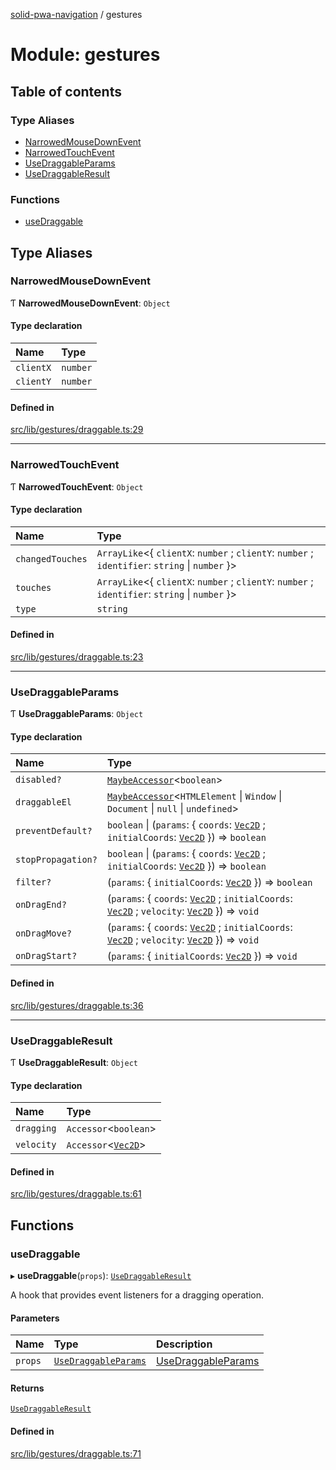 [solid-pwa-navigation](../README.md) / gestures

# Module: gestures

## Table of contents

### Type Aliases

- [NarrowedMouseDownEvent](gestures.md#narrowedmousedownevent)
- [NarrowedTouchEvent](gestures.md#narrowedtouchevent)
- [UseDraggableParams](gestures.md#usedraggableparams)
- [UseDraggableResult](gestures.md#usedraggableresult)

### Functions

- [useDraggable](gestures.md#usedraggable)

## Type Aliases

### NarrowedMouseDownEvent

Ƭ **NarrowedMouseDownEvent**: `Object`

#### Type declaration

| Name | Type |
| :------ | :------ |
| `clientX` | `number` |
| `clientY` | `number` |

#### Defined in

[src/lib/gestures/draggable.ts:29](https://github.com/cdellacqua/solid-pwa-navigation/blob/main/src/lib/gestures/draggable.ts#L29)

___

### NarrowedTouchEvent

Ƭ **NarrowedTouchEvent**: `Object`

#### Type declaration

| Name | Type |
| :------ | :------ |
| `changedTouches` | `ArrayLike`<{ `clientX`: `number` ; `clientY`: `number` ; `identifier`: `string` \| `number`  }\> |
| `touches` | `ArrayLike`<{ `clientX`: `number` ; `clientY`: `number` ; `identifier`: `string` \| `number`  }\> |
| `type` | `string` |

#### Defined in

[src/lib/gestures/draggable.ts:23](https://github.com/cdellacqua/solid-pwa-navigation/blob/main/src/lib/gestures/draggable.ts#L23)

___

### UseDraggableParams

Ƭ **UseDraggableParams**: `Object`

#### Type declaration

| Name | Type |
| :------ | :------ |
| `disabled?` | [`MaybeAccessor`](solid_extra.md#maybeaccessor)<`boolean`\> |
| `draggableEl` | [`MaybeAccessor`](solid_extra.md#maybeaccessor)<`HTMLElement` \| `Window` \| `Document` \| ``null`` \| `undefined`\> |
| `preventDefault?` | `boolean` \| (`params`: { `coords`: [`Vec2D`](utils.md#vec2d) ; `initialCoords`: [`Vec2D`](utils.md#vec2d)  }) => `boolean` |
| `stopPropagation?` | `boolean` \| (`params`: { `coords`: [`Vec2D`](utils.md#vec2d) ; `initialCoords`: [`Vec2D`](utils.md#vec2d)  }) => `boolean` |
| `filter?` | (`params`: { `initialCoords`: [`Vec2D`](utils.md#vec2d)  }) => `boolean` |
| `onDragEnd?` | (`params`: { `coords`: [`Vec2D`](utils.md#vec2d) ; `initialCoords`: [`Vec2D`](utils.md#vec2d) ; `velocity`: [`Vec2D`](utils.md#vec2d)  }) => `void` |
| `onDragMove?` | (`params`: { `coords`: [`Vec2D`](utils.md#vec2d) ; `initialCoords`: [`Vec2D`](utils.md#vec2d) ; `velocity`: [`Vec2D`](utils.md#vec2d)  }) => `void` |
| `onDragStart?` | (`params`: { `initialCoords`: [`Vec2D`](utils.md#vec2d)  }) => `void` |

#### Defined in

[src/lib/gestures/draggable.ts:36](https://github.com/cdellacqua/solid-pwa-navigation/blob/main/src/lib/gestures/draggable.ts#L36)

___

### UseDraggableResult

Ƭ **UseDraggableResult**: `Object`

#### Type declaration

| Name | Type |
| :------ | :------ |
| `dragging` | `Accessor`<`boolean`\> |
| `velocity` | `Accessor`<[`Vec2D`](utils.md#vec2d)\> |

#### Defined in

[src/lib/gestures/draggable.ts:61](https://github.com/cdellacqua/solid-pwa-navigation/blob/main/src/lib/gestures/draggable.ts#L61)

## Functions

### useDraggable

▸ **useDraggable**(`props`): [`UseDraggableResult`](gestures.md#usedraggableresult)

A hook that provides event listeners for a dragging operation.

#### Parameters

| Name | Type | Description |
| :------ | :------ | :------ |
| `props` | [`UseDraggableParams`](gestures.md#usedraggableparams) | [UseDraggableParams](gestures.md#usedraggableparams) |

#### Returns

[`UseDraggableResult`](gestures.md#usedraggableresult)

#### Defined in

[src/lib/gestures/draggable.ts:71](https://github.com/cdellacqua/solid-pwa-navigation/blob/main/src/lib/gestures/draggable.ts#L71)
